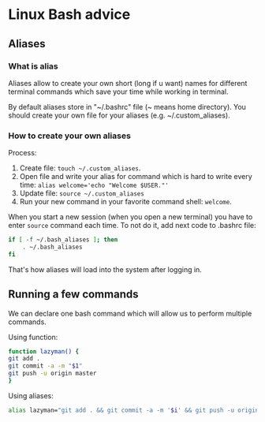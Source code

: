 # Linux Bash advice

## Aliases

### What is alias

Aliases allow to create your own short (long if u want)  names for different terminal commands which save your time while working in terminal.

By default aliases store in "~/.bashrc" file (~ means home directory). You should create your own file for your aliases (e.g. ~/.custom_aliases).

### How to create your own aliases

Process:

1. Create file: `touch ~/.custom_aliases`.
2. Open file and write your alias for command which is hard to write every time:  `alias welcome='echo "Welcome $USER."'`
3. Update file: `source ~/.custom_aliases`
4. Run your new command in your favorite command shell: `welcome`.

When you start a new session (when you open a new terminal) you have to enter `source` command each time. To not do it, add next code to .bashrc file:

```sh
if [ -f ~/.bash_aliases ]; then
    . ~/.bash_aliases
fi
```

That's how aliases will load into the system after logging in.

## Running a few commands

We can declare one bash command which will allow us to perform multiple commands.

Using function:

```sh
function lazyman() {
git add .
git commit -a -m "$1"
git push -u origin master
}
```

Using aliases:

```sh
alias lazyman="git add . && git commit -a -m '$i' && git push -u origin master"
```
